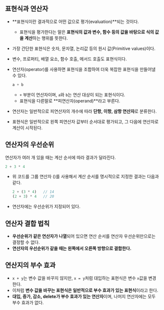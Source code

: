 ## 표현식과 연산자

- **표현식이란 결과적으로 어떤 값으로 평가(evaluation)**되는 것이다.
    - 표현식을 평가한다는 말은 **표현식의 값과 변수, 함수 등의 값을 바탕으로 식의 값을 계산**하는 행위를 뜻한다.
- 가장 간단한 표현식은 숫자, 문자열, 논리값 등의 원시 값(Primitive values)이다.
- 변수, 프로퍼티, 배열 요소, 함수 호출, 메서드 호출도 표현식이다.
- 연산자(operator)를 사용하면 표현식을 조합하여 더욱 복잡한 표현식을 만들어낼 수 있다.
    
    ```jsx
    a + b
    ```
    
    - `+` 부분이 연산자이며, `a`와 `b`는 연산 대상이 되는 표현식이다.
    - 표현식을 다른말로 **피연산자(operand)**라고 부른다.
- 연산자는 일반적으로 피연산자의 개수에 따라 **단항, 이항, 삼항 연산자**로 분류한다.
- 표현식은 일반적으로 왼쪽 피연산자 값부터 순서대로 평가되고, 그 다음에 연산자로 계산이 시작된다.

## 연산자의 우선순위

연산자가 여러 개 있을 때는 계산 순서에 따라 결과가 달라진다.

```jsx
2 + 3 * 4
```

- 위 코드를 그룹 연산자 ()를 사용해서 계산 순서를 명시적으로 지정한 결과는 다음과 같다.
    
    ```jsx
    2 + (3 * 4)   // 14
    (2 + 3) * 4   // 20
    ```
    
- 연산자에는 우선순위가 지정되어 있다.

## 연산자 결합 법칙

- **우선순위가 같은 연산자가 나열**되어 있으면 연산 순서를 연산자 우선순위만으로는 결정할 수 없다.
- **연산자의 우선순위가 같을 때는 왼쪽에서 오른쪽 방향으로 결합한다.**

## 연산지의 부수 효과

- `x + y`는 변수 값을 바꾸지 않지만, `x = y`처럼 대입하는 표현식은 변수 `x`값을 변경한다.
- 이처럼 **변수 값을 바꾸는 표현식은 일반적으로 부수 효과가 있는 표현식**이라고 한다.
- **대입, 증가, 감소, delete가 부수 효과가 있는 연산자**이며, 나머지 연산자에는 모두 부수 효과가 없다.